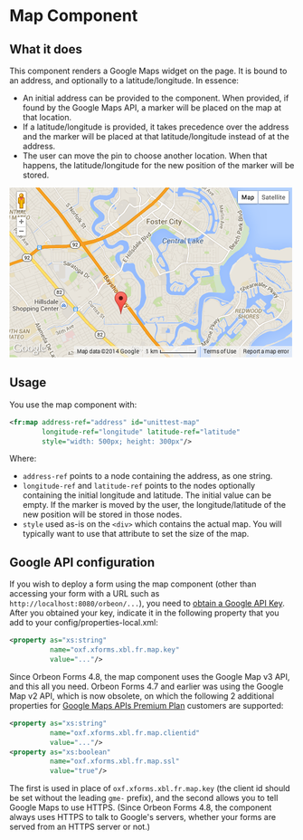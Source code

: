 # Map Component

<!-- toc -->

## What it does

This component renders a Google Maps widget on the page. It is bound to an address, and optionally to a latitude/longitude. In essence:

- An initial address can be provided to the component. When provided, if found by the Google Maps API, a marker will be placed on the map at that location.
- If a latitude/longitude is provided, it takes precedence over the address and the marker will be placed at that latitude/longitude instead of at the address.
- The user can move the pin to choose another location. When that happens, the latitude/longitude for the new position of the marker will be stored.

![Map component in action](../images/xbl-map.png)

## Usage

You use the map component with:

```xml
<fr:map address-ref="address" id="unittest-map"
        longitude-ref="longitude" latitude-ref="latitude"
        style="width: 500px; height: 300px"/>
```

Where:

- `address-ref` points to a node containing the address, as one string.
- `longitude-ref` and `latitude-ref` points to the nodes optionally containing the initial longitude and latitude. The initial value can be empty. If the marker is moved by the user, the longitude/latitude of the new position will be stored in those nodes.
- `style` used as-is on the `<div>` which contains the actual map. You will typically want to use that attribute to set the size of the map.

## Google API configuration

If you wish to deploy a form using the map component (other than accessing your form with a URL such as `http://localhost:8080/orbeon/...`), you need to [obtain a Google API Key](https://developers.google.com/maps/documentation/javascript/tutorial#api_key). After you obtained your key, indicate it in the following property that you add to your config/properties-local.xml:

```xml
<property as="xs:string"
          name="oxf.xforms.xbl.fr.map.key"
          value="..."/>
```

Since Orbeon Forms 4.8, the map component uses the Google Map v3 API, and this all you need. Orbeon Forms 4.7 and earlier was using the Google Map v2 API, which is now obsolete, on which the following 2 additional properties for [Google Maps APIs Premium Plan](https://developers.google.com/maps/premium/?csw=1) customers are supported:

```xml
<property as="xs:string"
          name="oxf.xforms.xbl.fr.map.clientid"
          value="..."/>
<property as="xs:boolean"
          name="oxf.xforms.xbl.fr.map.ssl"
          value="true"/>
```

The first is used in place of `oxf.xforms.xbl.fr.map.key` (the client id should be set without the leading `gme-` prefix), and the second allows you to tell Google Maps to use HTTPS. (Since Orbeon Forms 4.8, the component always uses HTTPS to talk to Google's servers, whether your forms are served from an HTTPS server or not.)

